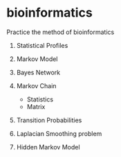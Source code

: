 # bioinformatics

Practice the method of bioinformatics

1. Statistical Profiles

2. Markov Model

3. Bayes Network

4. Markov Chain

    - Statistics
    - Matrix

5. Transition Probabilities

6. Laplacian Smoothing problem

7. Hidden Markov Model
